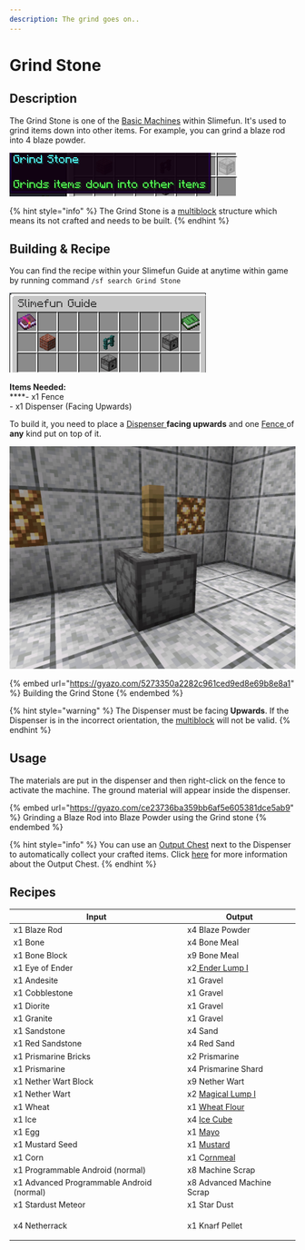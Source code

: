 ```yaml
---
description: The grind goes on..
---
```


# Grind Stone

## Description

The Grind Stone is one of the [Basic Machines](https://app.gitbook.com/@royalemc/s/wiki/\~/drafts/-MWDZepKxc0SQCoYqQ2W/slimefun-and-add-ons/slimefun/basic-machines) within Slimefun. It's used to grind items down into other items. For example, you can grind a blaze rod into 4 blaze powder.&#x20;

![Grind Stone](<../../../.gitbook/assets/image (174).png>)

{% hint style="info" %}
The Grind Stone is a [multiblock](../../commands/mutiblocks.md) structure which means its not crafted and needs to be built.
{% endhint %}

## Building & Recipe

You can find the recipe within your Slimefun Guide at anytime within game by running command `/sf search Grind Stone`

![Grind Stone Recipe](<../../../.gitbook/assets/image (201).png>)

**Items Needed:**\
****- x1 Fence\
\- x1 Dispenser (Facing Upwards)

To build it, you need to place a [Dispenser ](https://minecraft.gamepedia.com/Dispenser)**facing upwards** and one [Fence ](https://minecraft.gamepedia.com/Fence)of **any** kind put on top of it.&#x20;

![Grind Stone](../../../.gitbook/assets/grindstone.jpg)

{% embed url="https://gyazo.com/5273350a2282c961ced9ed8e69b8e8a1" %}
Building the Grind Stone
{% endembed %}

{% hint style="warning" %}
The Dispenser must be facing **Upwards**.  If the Dispenser is in the incorrect orientation, the [multiblock](../../commands/mutiblocks.md) will not be valid.
{% endhint %}

## Usage

The materials are put in the dispenser and then right-click on the fence to activate the machine. The ground material will appear inside the dispenser.

{% embed url="https://gyazo.com/ce23736ba359bb6af5e605381dce5ab9" %}
Grinding a Blaze Rod into Blaze Powder using the Grind stone
{% endembed %}

{% hint style="info" %}
You can use an [Output Chest](output-chest.md) next to the Dispenser to automatically collect your crafted items. Click [here](output-chest.md) for more information about the Output Chest.
{% endhint %}

## Recipes

| Input                                     | Output                                                                       |
| ----------------------------------------- | ---------------------------------------------------------------------------- |
| x1 Blaze Rod                              | x4 Blaze Powder                                                              |
| x1 Bone                                   | x4 Bone Meal                                                                 |
| x1 Bone Block                             | x9 Bone Meal                                                                 |
| x1 Eye of Ender                           | x2[ Ender Lump I](../magical-items/magical-lumps/ender-lump-i.md)            |
| x1 Andesite                               | x1 Gravel                                                                    |
| x1 Cobblestone                            | x1 Gravel                                                                    |
| x1 Diorite                                | x1 Gravel                                                                    |
| x1 Granite                                | x1 Gravel                                                                    |
| x1 Sandstone                              | x4 Sand                                                                      |
| x1 Red Sandstone                          | x4 Red Sand                                                                  |
| x1 Prismarine Bricks                      | x2 Prismarine                                                                |
| x1 Prismarine                             | x4 Prismarine Shard                                                          |
| x1 Nether Wart Block                      | x9 Nether Wart                                                               |
| x1 Nether Wart                            | x2 [Magical Lump I](../magical-items/magical-lumps/magical-lump-i.md)        |
| x1 Wheat                                  | x1 [Wheat Flour](../miscellaneous-items/wheat-flour.md)                      |
| x1 Ice                                    | x4 [Ice Cube](../../add-ons/exotic-garden/ingredients-and-tools/ice-cube.md) |
| x1 Egg                                    | x1 [Mayo](../../add-ons/exotic-garden/ingredients-and-tools/mayo.md)         |
| x1 Mustard Seed                           | x1 [Mustard](../../add-ons/exotic-garden/ingredients-and-tools/mustard.md)   |
| x1 Corn                                   | x1 C[ornmeal](../../add-ons/exotic-garden/ingredients-and-tools/cornmeal.md) |
| x1 Programmable Android (normal)          | x8 Machine Scrap                                                             |
| x1 Advanced Programmable Android (normal) | x8 Advanced Machine Scrap                                                    |
| x1 Stardust Meteor                        | x1 Star Dust                                                                 |
| x4 Netherrack                             | <p>x1 Knarf Pellet<br><strong></strong></p>                                  |
